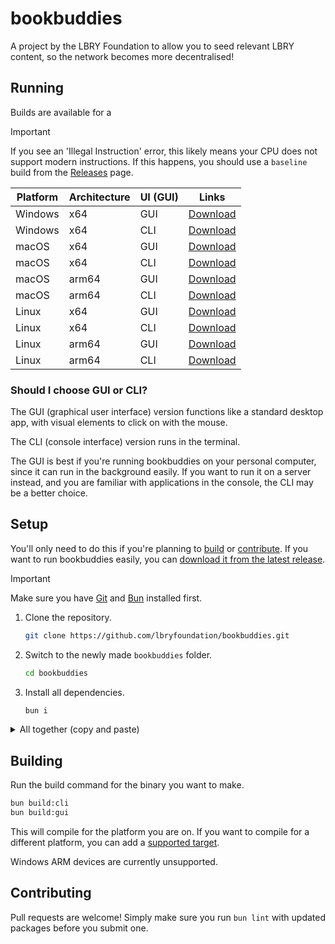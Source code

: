 # bookbuddies

A project by the LBRY Foundation to allow you to seed relevant LBRY content, so the network becomes more decentralised!

## Running

Builds are available for a

> [!IMPORTANT]
> If you see an 'Illegal Instruction' error, this likely means your CPU does not support modern instructions. If this happens, you should use a `baseline` build from the [Releases](https://github.com/lbryfoundation/bookbuddies/releases) page.

| Platform | Architecture | UI (GUI) | Links |
|----------|--------------|----------|-------|
| Windows  | x64          | GUI      | [Download](https://github.com/lbryfoundation/bookbuddies/releases/download/windows-x64-gui) |
| Windows  | x64          | CLI      | [Download](https://github.com/lbryfoundation/bookbuddies/releases/download/windows-x64-cli) |
| macOS    | x64          | GUI      | [Download](https://github.com/lbryfoundation/bookbuddies/releases/download/macos-x64-gui) |
| macOS    | x64          | CLI      | [Download](https://github.com/lbryfoundation/bookbuddies/releases/download/macos-x64-cli) |
| macOS    | arm64        | GUI      | [Download](https://github.com/lbryfoundation/bookbuddies/releases/download/macos-arm64-gui) |
| macOS    | arm64        | CLI      | [Download](https://github.com/lbryfoundation/bookbuddies/releases/download/macos-arm64-cli) |
| Linux    | x64          | GUI      | [Download](https://github.com/lbryfoundation/bookbuddies/releases/download/linux-x64-gui) |
| Linux    | x64          | CLI      | [Download](https://github.com/lbryfoundation/bookbuddies/releases/download/linux-x64-cli) |
| Linux    | arm64        | GUI      | [Download](https://github.com/lbryfoundation/bookbuddies/releases/download/linux-arm64-gui) |
| Linux    | arm64        | CLI      | [Download](https://github.com/lbryfoundation/bookbuddies/releases/download/linux-arm64-cli) |

### Should I choose GUI or CLI?

The GUI (graphical user interface) version functions like a standard desktop app, with visual elements to click on with the mouse.

The CLI (console interface) version runs in the terminal.



The GUI is best if you're running bookbuddies on your personal computer, since it can run in the background easily. If you want to run it on a server instead, and you are familiar with applications in the console, the CLI may be a better choice.

## Setup

You'll only need to do this if you're planning to [build](#building) or [contribute](#contributing). If you want to run bookbuddies easily, you can [download it from the latest release](https://github.com/lbryfoundation/bookbuddies/releases).

> [!IMPORTANT]
> Make sure you have [Git](https://git-scm.com/) and [Bun](https://bun.sh/) installed first.

1. Clone the repository.
    ```sh
    git clone https://github.com/lbryfoundation/bookbuddies.git
    ```
2. Switch to the newly made `bookbuddies` folder.
    ```sh
    cd bookbuddies
    ```
3. Install all dependencies.
    ```sh
    bun i
    ```

<details>
<summary>All together (copy and paste)</summary>

```sh
git clone https://github.com/lbryfoundation/bookbuddies.git
cd bookbuddies
bun i
```
</details>

## Building

Run the build command for the binary you want to make.

```sh
bun build:cli
bun build:gui
```

This will compile for the platform you are on. If you want to compile for a different platform, you can add a [supported target](https://bun.sh/docs/bundler/executables#cross-compile-to-other-platforms).

Windows ARM devices are currently unsupported.

## Contributing

Pull requests are welcome! Simply make sure you run `bun lint` with updated packages before you submit one.